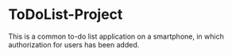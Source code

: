 # ToDoList-Project
This is a common to-do list application on a smartphone, in which authorization for users has been added.
